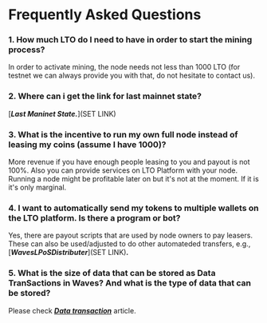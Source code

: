 # Frequently Asked Questions

### 1. How much LTO do I need to have in order to start the mining process?

In order to activate mining, the node needs not less than 1000 LTO \(for testnet we can always provide you with that, do not hesitate to contact us\).

### 2. Where can i get the link for last mainnet state?

[_**Last Maninet State.**_](SET LINK)

### 3. What is the incentive to run my own full node instead of leasing my coins \(assume I have 1000\)?

More revenue if you have enough people leasing to you and payout is not 100%. Also you can provide services on LTO Platform with your node. Running a node might be profitable later on but it's not at the moment. If it is it's only marginal.

### 4. I want to automatically send my tokens to multiple wallets on the LTO platform. Is there a program or bot?

Yes, there are payout scripts that are used by node owners to pay leasers. These can also be used/adjusted to do other automateded transfers, e.g., [_**WavesLPoSDistributer**_](SET LINK)_**.**_

### 5. What is the size of data that can be stored as Data TranSactions in Waves? And what is the type of data that can be stored?

Please check [_**Data transaction**_](/lto_environment/lto_protocol/data_transaction.md) article.



